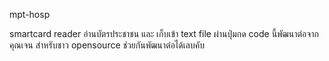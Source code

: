 mpt-hosp

smartcard reader อ่านบัตรประชาชน และ เก็บเข้า text file ผ่านปุ่มกด
code นี้พัฒนาต่อจากคุณเจน สำหรับชาว opensource ช่วยกันพัฒนาต่อได้เลบคับ
